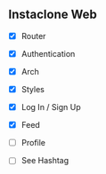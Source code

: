 ## Instaclone Web

- [x] Router
- [x] Authentication
- [x] Arch
- [x] Styles

- [x] Log In / Sign Up
- [x] Feed
- [ ] Profile
- [ ] See Hashtag